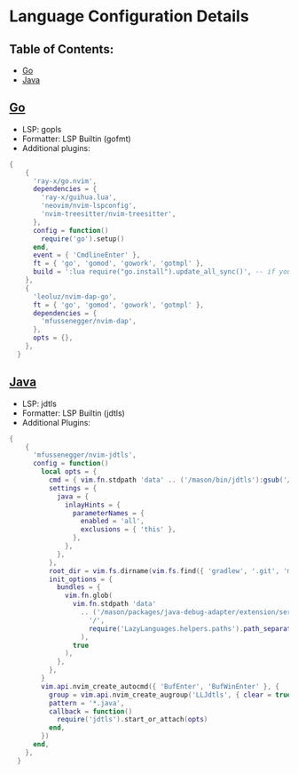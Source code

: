 # Language Configuration Details

## Table of Contents:

- [Go](#Go)
- [Java](#Java)

## [Go](https://github.com/lcroberts/LazyLanguages.nvim/blob/main/lua/LazyLanguages/languages/go.lua)

- LSP: gopls
- Formatter: LSP Builtin (gofmt)
- Additional plugins:
```lua
{
    {
      'ray-x/go.nvim',
      dependencies = {
        'ray-x/guihua.lua',
        'neovim/nvim-lspconfig',
        'nvim-treesitter/nvim-treesitter',
      },
      config = function()
        require('go').setup()
      end,
      event = { 'CmdlineEnter' },
      ft = { 'go', 'gomod', 'gowork', 'gotmpl' },
      build = ':lua require("go.install").update_all_sync()', -- if you need to install/update all binaries
    },
    {
      'leoluz/nvim-dap-go',
      ft = { 'go', 'gomod', 'gowork', 'gotmpl' },
      dependencies = {
        'mfussenegger/nvim-dap',
      },
      opts = {},
    },
  }
```

## [Java](https://github.com/lcroberts/LazyLanguages.nvim/blob/main/lua/LazyLanguages/languages/java.lua)

- LSP: jdtls
- Formatter: LSP Builtin (jdtls)
- Additional Plugins:
```lua
{
    {
      'mfussenegger/nvim-jdtls',
      config = function()
        local opts = {
          cmd = { vim.fn.stdpath 'data' .. ('/mason/bin/jdtls'):gsub('/', require('LazyLanguages.helpers.paths').path_separator) },
          settings = {
            java = {
              inlayHints = {
                parameterNames = {
                  enabled = 'all',
                  exclusions = { 'this' },
                },
              },
            },
          },
          root_dir = vim.fs.dirname(vim.fs.find({ 'gradlew', '.git', 'mvnw' }, { upward = true })[1]),
          init_options = {
            bundles = {
              vim.fn.glob(
                vim.fn.stdpath 'data'
                  .. ('/mason/packages/java-debug-adapter/extension/server/com.microsoft.java.debug.plugin-*.jar'):gsub(
                    '/',
                    require('LazyLanguages.helpers.paths').path_separator
                  ),
                true
              ),
            },
          },
        }
        vim.api.nvim_create_autocmd({ 'BufEnter', 'BufWinEnter' }, {
          group = vim.api.nvim_create_augroup('LLJdtls', { clear = true }),
          pattern = '*.java',
          callback = function()
            require('jdtls').start_or_attach(opts)
          end,
        })
      end,
    },
  }
```
